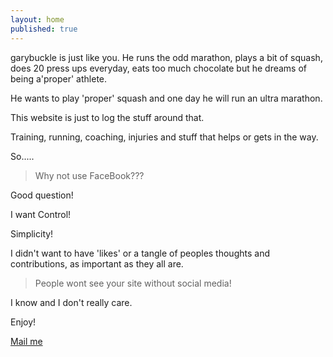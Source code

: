 ```yaml
---
layout: home
published: true
---
```


garybuckle is just like you. He runs the odd marathon, plays a bit of squash, does 20 press ups everyday, eats too much chocolate but he dreams of being a'proper' athlete.

He wants to play 'proper' squash and one day he will run an ultra marathon.

This website is just to log the stuff around that.

Training, running, coaching, injuries and stuff that helps or gets in the way.

So.....
> Why not use FaceBook???

Good question!

I want Control!

Simplicity!

I didn't want to have 'likes' or a tangle of peoples thoughts and contributions, as important as they all are.

> People wont see your site without social media!

I know and I don't really care.

Enjoy!

[Mail me](mailto:iambuckle@icloud.com)
